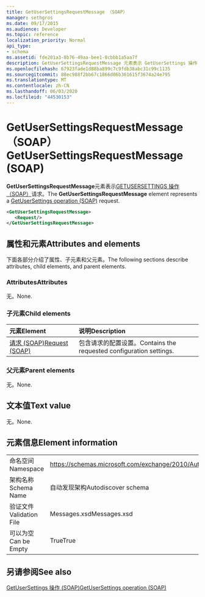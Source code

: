 ```yaml
---
title: GetUserSettingsRequestMessage （SOAP）
manager: sethgros
ms.date: 09/17/2015
ms.audience: Developer
ms.topic: reference
localization_priority: Normal
api_type:
- schema
ms.assetid: fde201a3-8b76-49aa-bee1-8cbbb1a5aa7f
description: GetUserSettingsRequestMessage 元素表示 GetUserSettings 操作（SOAP）请求。
ms.openlocfilehash: 67923fade1d88ba899c7c9fdb38abc31c99c1135
ms.sourcegitcommit: 88ec988f2bb67c1866d06b361615f3674a24e795
ms.translationtype: MT
ms.contentlocale: zh-CN
ms.lasthandoff: 06/03/2020
ms.locfileid: "44530153"
---
```

# <a name="getusersettingsrequestmessage-soap"></a><span data-ttu-id="d130c-103">GetUserSettingsRequestMessage （SOAP）</span><span class="sxs-lookup"><span data-stu-id="d130c-103">GetUserSettingsRequestMessage (SOAP)</span></span>

<span data-ttu-id="d130c-104">**GetUserSettingsRequestMessage**元素表示[GETUSERSETTINGS 操作（SOAP）](getusersettings-operation-soap.md)请求。</span><span class="sxs-lookup"><span data-stu-id="d130c-104">The **GetUserSettingsRequestMessage** element represents a [GetUserSettings operation (SOAP)](getusersettings-operation-soap.md) request.</span></span> 
  
```XML
<GetUserSettingsRequestMessage>
   <Request/>
</GetUserSettingsRequestMessage>
```

## <a name="attributes-and-elements"></a><span data-ttu-id="d130c-105">属性和元素</span><span class="sxs-lookup"><span data-stu-id="d130c-105">Attributes and elements</span></span>

<span data-ttu-id="d130c-106">下面各部分介绍了属性、子元素和父元素。</span><span class="sxs-lookup"><span data-stu-id="d130c-106">The following sections describe attributes, child elements, and parent elements.</span></span>
  
### <a name="attributes"></a><span data-ttu-id="d130c-107">Attributes</span><span class="sxs-lookup"><span data-stu-id="d130c-107">Attributes</span></span>

<span data-ttu-id="d130c-108">无。</span><span class="sxs-lookup"><span data-stu-id="d130c-108">None.</span></span>
  
### <a name="child-elements"></a><span data-ttu-id="d130c-109">子元素</span><span class="sxs-lookup"><span data-stu-id="d130c-109">Child elements</span></span>

|<span data-ttu-id="d130c-110">**元素**</span><span class="sxs-lookup"><span data-stu-id="d130c-110">**Element**</span></span>|<span data-ttu-id="d130c-111">**说明**</span><span class="sxs-lookup"><span data-stu-id="d130c-111">**Description**</span></span>|
|:-----|:-----|
|[<span data-ttu-id="d130c-112">请求 (SOAP)</span><span class="sxs-lookup"><span data-stu-id="d130c-112">Request (SOAP)</span></span>](request-soap.md) <br/> |<span data-ttu-id="d130c-113">包含请求的配置设置。</span><span class="sxs-lookup"><span data-stu-id="d130c-113">Contains the requested configuration settings.</span></span>  <br/> |
   
### <a name="parent-elements"></a><span data-ttu-id="d130c-114">父元素</span><span class="sxs-lookup"><span data-stu-id="d130c-114">Parent elements</span></span>

<span data-ttu-id="d130c-115">无。</span><span class="sxs-lookup"><span data-stu-id="d130c-115">None.</span></span>
  
## <a name="text-value"></a><span data-ttu-id="d130c-116">文本值</span><span class="sxs-lookup"><span data-stu-id="d130c-116">Text value</span></span>

<span data-ttu-id="d130c-117">无。</span><span class="sxs-lookup"><span data-stu-id="d130c-117">None.</span></span>
  
## <a name="element-information"></a><span data-ttu-id="d130c-118">元素信息</span><span class="sxs-lookup"><span data-stu-id="d130c-118">Element information</span></span>

|||
|:-----|:-----|
|<span data-ttu-id="d130c-119">命名空间</span><span class="sxs-lookup"><span data-stu-id="d130c-119">Namespace</span></span>  <br/> |https://schemas.microsoft.com/exchange/2010/Autodiscover  <br/> |
|<span data-ttu-id="d130c-120">架构名称</span><span class="sxs-lookup"><span data-stu-id="d130c-120">Schema Name</span></span>  <br/> |<span data-ttu-id="d130c-121">自动发现架构</span><span class="sxs-lookup"><span data-stu-id="d130c-121">Autodiscover schema</span></span>  <br/> |
|<span data-ttu-id="d130c-122">验证文件</span><span class="sxs-lookup"><span data-stu-id="d130c-122">Validation File</span></span>  <br/> |<span data-ttu-id="d130c-123">Messages.xsd</span><span class="sxs-lookup"><span data-stu-id="d130c-123">Messages.xsd</span></span>  <br/> |
|<span data-ttu-id="d130c-124">可以为空</span><span class="sxs-lookup"><span data-stu-id="d130c-124">Can be Empty</span></span>  <br/> |<span data-ttu-id="d130c-125">True</span><span class="sxs-lookup"><span data-stu-id="d130c-125">True</span></span>  <br/> |
   
## <a name="see-also"></a><span data-ttu-id="d130c-126">另请参阅</span><span class="sxs-lookup"><span data-stu-id="d130c-126">See also</span></span>



[<span data-ttu-id="d130c-127">GetUserSettings 操作 (SOAP)</span><span class="sxs-lookup"><span data-stu-id="d130c-127">GetUserSettings operation (SOAP)</span></span>](getusersettings-operation-soap.md)

